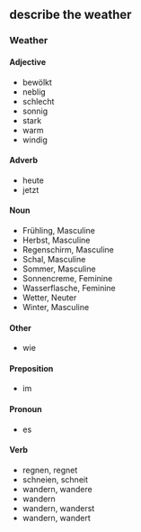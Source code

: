 ## describe the weather
### Weather
#### Adjective
- bewölkt
- neblig
- schlecht
- sonnig
- stark
- warm
- windig
#### Adverb
- heute
- jetzt
#### Noun
- Frühling, Masculine
- Herbst, Masculine
- Regenschirm, Masculine
- Schal, Masculine
- Sommer, Masculine
- Sonnencreme, Feminine
- Wasserflasche, Feminine
- Wetter, Neuter
- Winter, Masculine
#### Other
- wie
#### Preposition
- im
#### Pronoun
- es
#### Verb
- regnen, regnet
- schneien, schneit
- wandern, wandere
- wandern
- wandern, wanderst
- wandern, wandert
